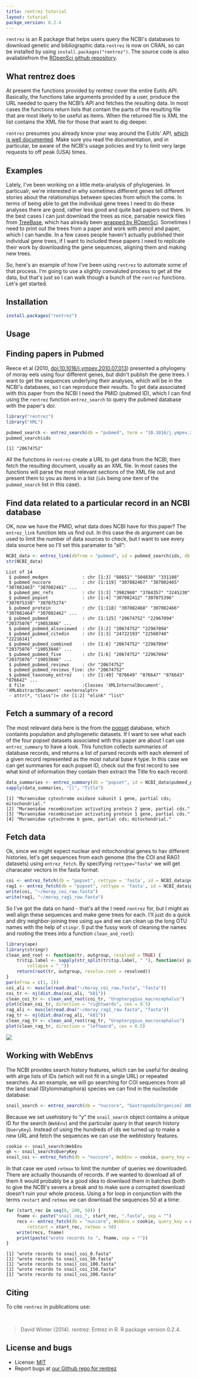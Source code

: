 ```yaml
---
title: rentrez tutorial
layout: tutorial
packge_version: 0.2.4
---
```




`rentrez` is an R package that helps users query the NCBI's databases to download genetic and bibliographic data.`rentrez` is now on CRAN, so can be installed by using `install.packages("rentrez")`. The source code is also avaliablefrom the [ROpenSci github repository](https://github.com/ropensci/rentez).


What rentrez does
-----------------

At present the functions provided by rentrez cover the entire Eutils API. Basically, the functions take arguments provided by a user, produce the URL needed to query the NCBI’s API and fetches the resulting data. In most cases the functions return lists that contain the parts of the resulting file that are most likely to be useful as items. When the returned file is XML the list contains the XML file for those that want to dig deeper.

`rentrez` presumes you already know your way around the Eutils' API, [which is well documented](http://www.ncbi.nlm.nih.gov/books/NBK25500/). Make sure you read the documentation, and in particular, be aware of the NCBI's usage policies and try to limit very large requests to off peak (USA) times.

Examples
--------

Lately, I've been working on a little meta-analysis of phylogenies. In particualr, we're interested in why sometimes different genes tell different stories about the relationships between species from which the come. In terms of being able to get the individual gene trees I need to do these analyses there are good, rather less good and quite bad papers out there. In the best cases I can just download the trees as nice, parsable newick files from [TreeBase](treebase.org), which has already been [wrapped by ROpenSci](http://github.com/ropensci/treebase). Sometimes I need to print out the trees from a paper and work with pencil and paper, which I can handle. In a few cases people haven't actually published their individual gene trees, if I want to included these papers I need to replicate their work by downloading the gene sequences, aligning them and making new trees.

So, here's an example of how I've been using `rentrez` to automate some of that process. I'm going to use a slightly convaluted process to get all the data, but that's just so I can walk though a bunch of the `rentrez` functions. Let's get started.

<section id="installation">

## Installation


```r
install.packages("rentrez")
```

<section id="usage">

## Usage


## Finding papers in Pubmed

Reece et al (2010, [doi:10.1016/j.ympev.2010.07.013](http://dx.doi.org/10.1016/j.ympev.2010.07.013)) presented a phylogeny of moray eels using four different genes, but didn't publish the gene trees. I want to get the sequences underlying their analyses, which will be in the NCBI's databases, so I can reproduce their results. To get data associated with this paper from the NCBI I need the PMID (pubmed ID), which I can find using the `rentrez` function `entrez_search` to query the pubmed database with the paper's doi:


```r
library("rentrez")
library("XML")
```


```r
pubmed_search <- entrez_search(db = "pubmed", term = "10.1016/j.ympev.2010.07.013[doi]")
pubmed_search$ids
```

```
[1] "20674752"
```

All the functions in `rentrez` create a URL to get data from the NCBI, then fetch the resulting document, usually as an XML file. In most cases the functions will parse the most relevant sections of the XML file out and present them to you as items in a list (`ids` being one item of the `pubmed_search` list in this case).

## Find data related to a particular record in an NCBI database

OK, now we have the PMID, what data does NCBI have for this paper? The `entrez_link` function lets us find out. In this case the `db` argument can be used to limit the number of data sources to check, but I want to see every data source here so I'll set this paramater to “all”:


```r
NCBI_data <- entrez_link(dbfrom = "pubmed", id = pubmed_search$ids, db = "all")
str(NCBI_data)
```

```
List of 14
 $ pubmed_medgen             : chr [1:3] "88651" "504838" "331108"
 $ pubmed_nuccore            : chr [1:119] "307082467" "307082465" "307082463" "307082461" ...
 $ pubmed_pmc_refs           : chr [1:3] "3982960" "3784357" "3245230"
 $ pubmed_popset             : chr [1:4] "307082412" "307075396" "307075338" "307075274"
 $ pubmed_protein            : chr [1:118] "307082468" "307082466" "307082464" "307082462" ...
 $ pubmed_pubmed             : chr [1:125] "20674752" "22967094" "20375076" "19053846" ...
 $ pubmed_pubmed_alsoviewed  : chr [1:2] "20674752" "22967094"
 $ pubmed_pubmed_citedin     : chr [1:3] "24722193" "22560748" "22216141"
 $ pubmed_pubmed_combined    : chr [1:6] "20674752" "22967094" "20375076" "19053846" ...
 $ pubmed_pubmed_five        : chr [1:6] "20674752" "22967094" "20375076" "19053846" ...
 $ pubmed_pubmed_reviews     : chr "20674752"
 $ pubmed_pubmed_reviews_five: chr "20674752"
 $ pubmed_taxonomy_entrez    : chr [1:40] "876649" "876647" "876643" "876642" ...
 $ file                      :Classes 'XMLInternalDocument', 'XMLAbstractDocument' <externalptr> 
 - attr(*, "class")= chr [1:2] "elink" "list"
```

## Fetch a summary of a record

The most relevant data here is the from the [popset](ncbi.nlm.nih.gov/popset)
database, which containts population and phylogenetic datasets. If I want to see
what each of the four popset datasets associated with this paper are about I can
use `entrez_summary` to have a look. This function collects summaries of
database records, and returns a list of parsed records with each element of a
given record represented as the most natural base `R` type. In this case we
can get summaries for each popset ID, check out the first record to see what
kind of information they contain then extract the Title fro each record:


```r
data_summaries <- entrez_summary(db = "popset", id = NCBI_data$pubmed_popset)
sapply(data_summaries, "[[", "Title")
```

```
[1] "Muraenidae cytochrome oxidase subunit 1 gene, partial cds; mitochondrial."
[2] "Muraenidae recombination activating protein 2 gene, partial cds."         
[3] "Muraenidae recombination activating protein 1 gene, partial cds."         
[4] "Muraenidae cytochrome b gene, partial cds; mitochondrial."                
```

## Fetch data
Ok, since we might expect nuclear and mitochondrial genes to hav different histories, let's get sequences from each genome (the the COI and RAG1 datasets) using `entrez_fetch`. By specifying `rettype="fasta"` we will get characater vectors in the fasta format:


```r
coi <- entrez_fetch(db = "popset", rettype = 'fasta', id = NCBI_data$pubmed_popset[1])
rag1 <- entrez_fetch(db = "popset", rettype = 'fasta', id = NCBI_data$pubmed_popset[3])
write(coi, "~/moray_coi_raw.fasta")
write(rag1, "~/moray_rag1_raw.fasta")
```

So I've got the data on hand - that's all the I need `rentrez` for, but I might as well align these sequences and make gene trees for each. I'll just do a quick and diry neighbor-joining tree using `ape` and we can clean up the long OTU names with the help of `stingr`. (I put the fussy work of cleaning the names and rooting the trees into a function `clean_and_root`):


```r
library(ape)
library(stringr)
clean_and_root <- function(tr, outgroup, resolved = TRUE) {
    tr$tip.label <- sapply(str_split(tr$tip.label, " "), function(x) paste(x[2:3],
        collapse = "_"))
    return(root(tr, outgroup, resolve.root = resolved))
}
par(mfrow = c(1, 2))
coi_ali <- muscle(read.dna("~/moray_coi_raw.fasta", "fasta"))
coi_tr <- nj(dist.dna(coi_ali, "k81"))
clean_coi_tr <- clean_and_root(coi_tr, "Uropterygius_macrocephalus")
plot(clean_coi_tr, direction = "rightwards", cex = 0.5)
rag_ali <- muscle(read.dna("~/moray_rag1_raw.fasta", "fasta"))
rag_tr <- nj(dist.dna(rag_ali, "k81"))
clean_rag_tr <- clean_and_root(rag_tr, "Uropterygius_macrocephalus")
plot(clean_rag_tr, direction = "leftward", cex = 0.5)
```

![](../assets/tutorial-images/rentrez/rentrez_tree.png)

Working with WebEnvs
--------------------

The NCBI provides search history features, which can be useful for dealing with alrge lists of IDs (which will not fit in a single URL) or repeated searches. As an example, we will go searching for COI sequences from all the land snail (Stylommatophora) species we can find in the nucleotide database:


```r
snail_search <- entrez_search(db = "nuccore", "Gastropoda[Organism] AND COI[Gene]", usehistory = "y")
```

Because we set usehistory to “y” the `snail_search` object contains a unique ID for the search (`WebEnv`) and the particular query in that search history (`QueryKey`). Instead of using the hundreds of ids we turned up to make a new URL and fetch the sequences we can use the webhistory features.


```r
cookie <- snail_search$WebEnv
qk <- snail_search$QueryKey
snail_coi <- entrez_fetch(db = "nuccore", WebEnv = cookie, query_key = qk, rettype = "fasta", retmax = 10)
```

In that case we used `retmax` to limit the number of queries we downloaded. There are actually thousands of records. If we wanted to download all of them it would probably be a good idea to downlaod them in batches (both to give the NCBI's severs a break and to make sure a corrupted download doesn't ruin your whole process. Using a for loop in conjunction with the terms `restart` and `retmax` we can download the sequences 50 at a time:


```r
for (start_rec in seq(0, 200, 50)) {
    fname <- paste("snail_coi_", start_rec, ".fasta", sep = "")
    recs <- entrez_fetch(db = "nuccore", WebEnv = cookie, query_key = qk, rettype = "fasta",
        retstart = start_rec, retmax = 50)
    write(recs, fname)
    print(paste("wrote records to ", fname, sep = ""))
}
```

```
[1] "wrote records to snail_coi_0.fasta"
[1] "wrote records to snail_coi_50.fasta"
[1] "wrote records to snail_coi_100.fasta"
[1] "wrote records to snail_coi_150.fasta"
[1] "wrote records to snail_coi_200.fasta"
```

<section id="citing">

## Citing

To cite `rentrez` in publications use:

<br>

> David Winter (2014). rentrez: Entrez in R. R package version 0.2.4.

<section id="license_bugs">

## License and bugs

* License: [MIT](http://opensource.org/licenses/MIT)
* Report bugs at [our Github repo for rentrez](https://github.com/ropensci/rentrez/issues?state=open)
